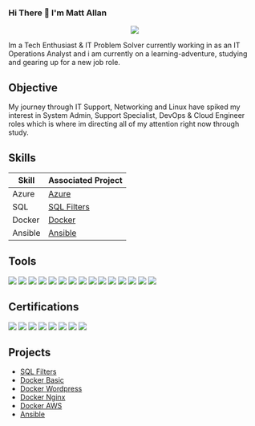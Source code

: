 ### Hi There 👋 I'm Matt Allan

<p align="center">
  <a href="https://www.linkedin.com/in/matthewallan101/" alt="LinkedIn"><img src="https://img.shields.io/badge/linkedin-%230077B5.svg?style=for-the-badge&logo=linkedin&logoColor=white"></a>
</p>

Im a Tech Enthusiast & IT Problem Solver currently working in as an IT Operations Analyst and i am currently on a learning-adventure, studying and gearing up for a new job role.

## Objective

My journey through IT Support, Networking and Linux have spiked my interest in System Admin, Support Specialist, DevOps & Cloud Engineer roles which is where im directing all of my attention right now through study.

## Skills

| Skill                                         | Associated Project         |
|-----------------------------------------------|----------------------------|
| Azure | <a href="https://github.com/stars/MattAllan1/lists/azure">Azure</a>|
| SQL | <a href="https://github.com/MattAllan1/SQL">SQL Filters</a>|
| Docker | <a href="https://github.com/stars/MattAllan1/lists/docker">Docker</a>|
| Ansible | <a href="https://github.com/MattAllan1/Ansible-Basic-Playbook">Ansible</a>|

## Tools
<div>
    <img src="https://img.shields.io/badge/-Docker-2496ED?style=for-the-badge&logo=Docker&logoColor=white" />
    <img src="https://img.shields.io/badge/-Ansible-EE0000?style=for-the-badge&logo=Ansible&logoColor=white" />
    <img src="https://img.shields.io/badge/-Slack-4A154B?style=for-the-badge&logo=Slack&logoColor=white" />
    <img src="https://img.shields.io/badge/-Bitbucket-0052CC?style=for-the-badge&logo=Bitbucket&logoColor=white" />
    <img src="https://img.shields.io/badge/-Jira-0052CC?style=for-the-badge&logo=Jira&logoColor=white" />
    <img src="https://img.shields.io/badge/-Sourcetree-0052CC?style=for-the-badge&logo=Sourcetree&logoColor=white" />
    <img src="https://img.shields.io/badge/-Bash-4EAA25?style=for-the-badge&logo=GNU%20Bash&logoColor=white" />
    <img src="https://img.shields.io/badge/-Python-3776AB?style=for-the-badge&logo=Python&logoColor=white" />
    <img src="https://img.shields.io/badge/-Splunk-000000?style=for-the-badge&logo=Splunk&logoColor=white" />
    <img src="https://img.shields.io/badge/-Vim-019733?style=for-the-badge&logo=Vim&logoColor=white" />
    <img src="https://img.shields.io/badge/Amazon-AWS-232F3E?style=for-the-badge&logo=amazon&logoColor=white" />
    <img src="https://img.shields.io/badge/-Linux-FCC624?style=for-the-badge&logo=Linux&logoColor=black" />
    <img src="https://img.shields.io/badge/-Windows-0078D6?style=for-the-badge&logo=Windows&logoColor=white" />
    <img src="https://img.shields.io/badge/-SFTP-007ACC?style=for-the-badge&logo=SFTP&logoColor=white" />
    <img src="https://img.shields.io/badge/-SSH-4D4D4D?style=for-the-badge&logo=SSH&logoColor=white" />
</div>

## Certifications
<div>
    <img src="https://img.shields.io/badge/Microsoft-Azure%20Foundations-0089D6?style=for-the-badge&logo=microsoftazure&logoColor=white" />
    <img src="https://img.shields.io/badge/Google-Cybersecurity%20Professional-4285F4?style=for-the-badge&logo=google&logoColor=white" />
    <img src="https://img.shields.io/badge/AWS-Technical%20Essentials-232F3E?style=for-the-badge&logo=amazon&logoColor=white" />
    <img src="https://img.shields.io/badge/Cisco-CCENT%20ICND1%20-006BA4?style=for-the-badge&logo=cisco&logoColor=white" />
    <img src="https://img.shields.io/badge/Ethical%20Hacking-Certified-32CD32?style=for-the-badge" />
    <img src="https://img.shields.io/badge/Introduction%20To%20Ethical%20Hacking-Certified-32CD32?style=for-the-badge" />
    <img src="https://img.shields.io/badge/cPanel%20Professional%20(CPP)-Certified-32CD32?style=for-the-badge" />
    <img src="https://img.shields.io/badge/ITIL%20V3-Foundation-008B8B?style=for-the-badge" />
</div>

## Projects
- <a href="https://github.com/MattAllan1/SQL">SQL Filters</a>
- <a href="https://github.com/MattAllan1/Docker-Basic">Docker Basic</a>
- <a href="https://github.com/MattAllan1/Docker-WordPress">Docker Wordpress</a>
- <a href="https://github.com/MattAllan1/Docker-Nginx">Docker Nginx</a>
- <a href="https://github.com/MattAllan1/Docker-AWS">Docker AWS</a>
- <a href="https://github.com/MattAllan1/Ansible-Basic-Playbook">Ansible</a>
